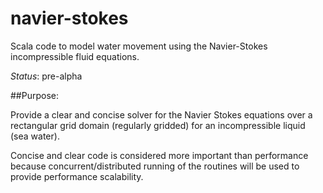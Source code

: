 navier-stokes
=============

Scala code to model water movement using the Navier-Stokes incompressible fluid equations.

*Status*: pre-alpha

##Purpose: 

Provide a clear and concise solver for the Navier Stokes equations over a rectangular grid domain (regularly gridded) for an incompressible liquid (sea water). 

Concise and clear code is considered more important than performance because concurrent/distributed running of the routines will be used to provide performance scalability.

